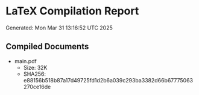 # LaTeX Compilation Report
Generated: Mon Mar 31 13:16:52 UTC 2025
## Compiled Documents
- main.pdf
  - Size: 32K
  - SHA256: e88156b518b87a17d49725fd1d2b6a039c293ba3382d66b67775063270ce16de
